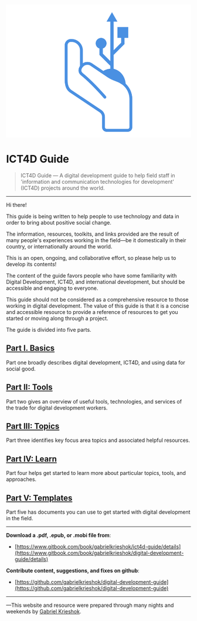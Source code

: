![](/images/logo.png)

# ICT4D Guide

> ICT4D Guide — A digital development guide to help field staff in 'information and communication technologies for development' \(ICT4D\) projects around the world.

---

Hi there!

This guide is being written to help people to use technology and data in order to bring about positive social change.

The information, resources, toolkits, and links provided are the result of many people's experiences working in the field—be it domestically in their country, or internationally around the world.

This is an open, ongoing, and collaborative effort, so please help us to develop its contents!

The content of the guide favors people who have some familiarity with Digital Development, ICT4D, and international development, but should be accessible and engaging to everyone.

This guide should not be considered as a comprehensive resource to those working in digital development. The value of this guide is that it is a concise and accessible resource to provide a reference of resources to get you started or moving along through a project.

The guide is divided into five parts.

## [Part I. Basics](/part-1-basics.md)

Part one broadly describes digital development, ICT4D, and using data for social good.

## [Part II: Tools](/part-2-tools.md)

Part two gives an overview of useful tools, technologies, and services of the trade for digital development workers.

## [Part III: Topics](/part-3-topics.md)

Part three identifies key focus area topics and associated helpful resources.

## [Part IV: Learn](/part-4-learn.md)

Part four helps get started to learn more about particular topics, tools, and approaches.

## [Part V: Templates](/part-5-templates.md)

Part five has documents you can use to get started with digital development in the field.

---

**Download a .pdf, .epub, or .mobi file from**:

* [https://www.gitbook.com/book/gabrielkrieshok/ict4d-guide/details](https://www.gitbook.com/book/gabrielkrieshok/digital-development-guide/details)

**Contribute content, suggestions, and fixes on github**:

* [https://github.com/gabrielkrieshok/digital-development-guide](https://github.com/gabrielkrieshok/digital-development-guide)

---

—This website and resource were prepared through many nights and weekends by [Gabriel Krieshok](http://gabrielkrieshok.com).

